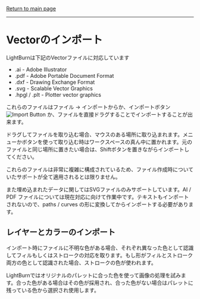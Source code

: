 [Return to main page](README.md)

----

# Vectorのインポート

LightBurnは下記のVectorファイルに対応しています
* .ai - Adobe Illustrator
* .pdf - Adobe Portable Document Format
* .dxf - Drawing Exchange Format
* .svg - Scalable Vector Graphics
* .hpgl / .plt - Plotter vector graphics

これらのファイルはファイル -> インポートからか、インポートボタン ![Import Button](/img/ImportButton.PNG) か、ファイルを直接ドラグすることでインポートすることが出来ます。

ドラグしてファイルを取り込む場合、マウスのある場所に取り込まれます。メニューかボタンを使って取り込む時はワークスペースの真ん中に置かれます。元のファイルと同じ場所に置きたい場合は、Shiftボタンを置きながらインポートしてください。

これらのファイルは非常に複雑に構成されているため、ファイル作成時についていたサポートが全て適用されるとは限りません。

また埋め込まれたデータに関してはSVGファイルのみサポートしています。AI / PDF ファイルについては現在対応に向けて作業中です。テキストもインポートされないので、paths / curves の形に変換してからインポートする必要があります。


## レイヤーとカラーのインポート
インポート時にファイルに不明な色がある場合、それぞれ異なった色として認識してフィルもしくはストロークの対応を取ります。もし形がフィルとストローク両方の色として認識された場合、ストロークの色が使われます。

LightBurnではオリジナルのパレットに合った色を使って画像の処理を試みます。合った色がある場合はその色が採用され、合った色がない場合はパレットに残っている色から選択され使用します。

